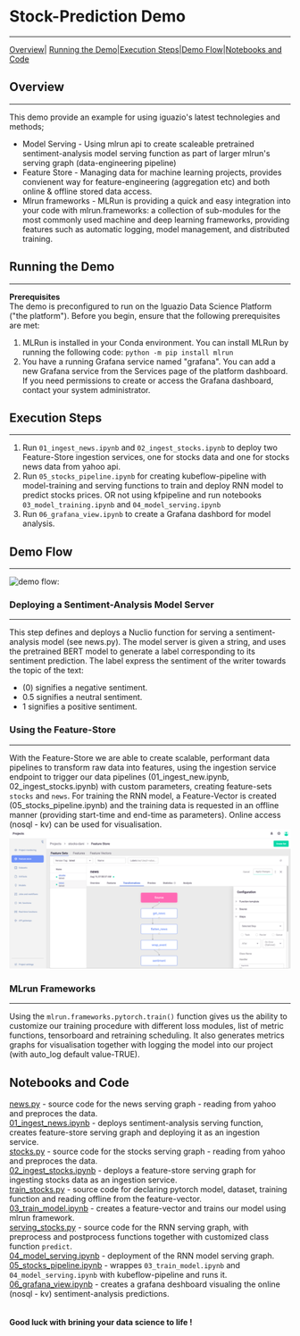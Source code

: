 # Stock-Prediction Demo
_____
[Overview](#overview)| [Running the Demo](#running-the-demo)|[Execution Steps](#execution-steps)|[Demo Flow](#demo-flow)|[Notebooks and Code](#notebooks-and-code)

## **Overview**
_____
This demo provide an example for using iguazio's latest technolegies and methods;
* Model Serving - Using mlrun api to create scaleable pretrained sentiment-analysis model serving function as part of larger mlrun's serving graph (data-engineering pipeline)
* Feature Store - Managing data for machine learning projects, provides convienent way for feature-engineering (aggregation etc) and both online & offline stored data access.
* Mlrun frameworks - MLRun is providing a quick and easy integration into your code with mlrun.frameworks: a collection of sub-modules for the most commonly used machine and deep learning frameworks, providing features such as automatic logging, model management, and distributed training.

## **Running the Demo**
_____
**Prerequisites** <br>
The demo is preconfigured to run on the Iguazio Data Science Platform ("the platform"). Before you begin, ensure that the following prerequisites are met:
1. MLRun is installed in your Conda environment. You can install MLRun by running the following code:
` python -m pip install mlrun `
2. You have a running Grafana service named "grafana". You can add a new Grafana service from the Services page of the platform dashboard. If you need permissions to create or access the Grafana dashboard, contact your system administrator.

## **Execution Steps**
_____
1. Run `01_ingest_news.ipynb` and `02_ingest_stocks.ipynb` to deploy two Feature-Store ingestion services, one for stocks data and one for stocks news data from yahoo api.
2. Run `05_stocks_pipeline.ipynb` for creating kubeflow-pipeline with model-training and serving functions to train and deploy RNN model to predict stocks prices.
   OR not using kfpipeline and run notebooks `03_model_training.ipynb` and `04_model_serving.ipynb`
3. Run `06_grafana_view.ipynb` to create a Grafana dashbord for model analysis.

## **Demo Flow**
_____

![demo flow:](https://github.com/daniels290813/demos/blob/1.2.x-dev/docs/_static/images/demo-flow.png)

### **Deploying a Sentiment-Analysis Model Server**
_____
This step defines and deploys a Nuclio function for serving a sentiment-analysis model (see news.py). The model server is given a string, and uses the pretrained BERT model to generate a label corresponding to its sentiment prediction. The label express the sentiment of the writer towards the topic of the text:

* (0) signifies a negative sentiment.
* 0.5 signifies a neutral sentiment.
* 1 signifies a positive sentiment.

### **Using the Feature-Store**
_____
With the Feature-Store we are able to create scalable, performant data pipelines to transform raw data into features, using the ingestion service endpoint to trigger our data pipelines (01_ingest_new.ipynb, 02_ingest_stocks.ipynb) with custom parameters, creating feature-sets `stocks` and `news`.
For training the RNN model, a Feature-Vector is created (05_stocks_pipeline.ipynb) and the training data is requested in an offline manner (providing start-time and end-time as parameters). Online access (nosql - kv) can be used for visualisation.
![feature-store-transformations:](src/feature-store-transformations.png)

### **MLrun Frameworks**
_____
Using the `mlrun.frameworks.pytorch.train()` function gives us the ability to customize our training procedure with different loss modules, list of metric functions, tensorboard and retraining scheduling. It also generates metrics graphs for visualisation together with logging the model into our project (with auto_log default value-TRUE).

 ## **Notebooks and Code** ##
[news.py](src/news.py) - source code for the news serving graph - reading from yahoo and preproces the data.<br>
[01_ingest_news.ipynb](01_ingest_news.ipynb) - deploys sentiment-analysis serving function, creates feature-store serving graph and deploying it as an ingestion service.<br>
[stocks.py](src/stocks.py) - source code for the stocks serving graph - reading from yahoo and preproces the data.<br>
[02_ingest_stocks.ipynb](02_ingest_stocks.ipynb) - deploys a feature-store serving graph for ingesting stocks data as an ingestion service.<br>
[train_stocks.py](src/train_stocks.py) - source code for declaring pytorch model, dataset, training function and reading offline from the feature-vector.<br>
[03_train_model.ipynb](03_train_model.ipynb) - creates a feature-vector and trains our model using mlrun framework.<br>
[serving_stocks.py](src/serving_stocks.py) - source code for the RNN serving graph, with preprocess and postprocess functions together with customized class function `predict`.<br>
[04_model_serving.ipynb](04_model_serving.ipynb) - deployment of the RNN model serving graph.<br>
[05_stocks_pipeline.ipynb](05_stocks_pipeline.ipynb) - wrappes `03_train_model.ipynb` and `04_model_serving.ipynb` with kubeflow-pipeline and runs it.<br>
[06_grafana_view.ipynb](06_grafana_view.ipynb) - creates a grafana deshboard visualing the online (nosql - kv) sentiment-analysis predictions. 
<br><br><br>
**Good luck with brining your data science to life !**
